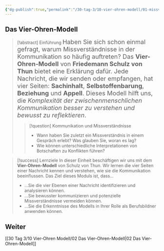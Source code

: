 ```yaml
---
{"dg-publish":true,"permalink":"/30-tag-3/10-vier-ohren-modell/01-missverstaendnisse-im-alltag/"}
---
```


## Das Vier-Ohren-Modell

>[!abstract] Einführung
><span style="font-size: 20px;">Haben Sie sich schon einmal gefragt, warum Missverständnisse in der Kommunikation so häufig auftreten? Das **Vier-Ohren-Modell** von **Friedemann Schulz von Thun** bietet eine Erklärung dafür. 
>Jede Nachricht, die wir senden oder empfangen, hat vier Seiten: **Sachinhalt**, **Selbstoffenbarung**, **Beziehung** und **Appell**. Dieses Modell hilft uns, die *Komplexität der zwischenmenschlichen Kommunikation besser zu verstehen und bewusst zu reflektieren*.</span>
>
>>[!question] Kommunikation und Missverständnisse
>>* Wann haben Sie zuletzt ein Missverständnis in einem Gespräch erlebt? Was glauben Sie, woran es lag?
>>* Wie können unterschiedliche Interpretationen von Botschaften zu Konflikten führen?

> [!success] Lernziele
> In dieser Einheit beschäftigen wir uns mit dem **Vier-Ohren-Modell** von Schulz von Thun. Wir lernen die vier Seiten einer Nachricht kennen und verstehen, wie sie die Kommunikation beeinflussen.
> Das Ziel dieses Moduls ist, dass…
> * …Sie die vier Ebenen einer Nachricht identifizieren und analysieren können.
> * …Sie bewusster kommunizieren und potenzielle Missverständnisse vermeiden können.
> * …Sie die Erkenntnisse des Modells in Ihrer Rolle als Berufsbildner anwenden können.

## Weiter
[[30 Tag 3/10 Vier-Ohren Modell/02 Das Vier-Ohren-Modell\|02 Das Vier-Ohren-Modell]]
